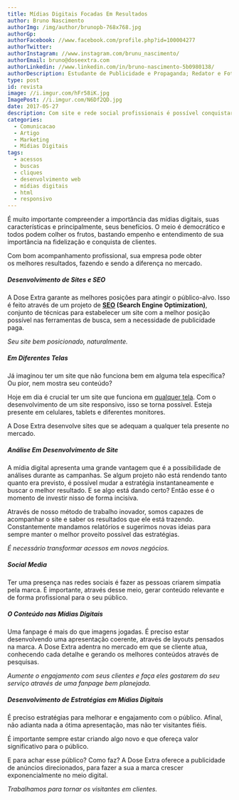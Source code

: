 ```yaml
---
title: Mídias Digitais Focadas Em Resultados
author: Bruno Nascimento
authorImg: /img/author/brunopb-768x768.jpg
authorGp:
authorFacebook: //www.facebook.com/profile.php?id=100004277
authorTwitter:
authorInstagram: //www.instagram.com/brunu_nascimento/
authorEmail: bruno@doseextra.com
authorLinkedin: //www.linkedin.com/in/bruno-nascimento-5b0980138/
authorDescription: Estudante de Publicidade e Propaganda; Redator e Fotógrafo em Dose Extra Multimídia; Escritor, Podcaster e Gladiador Dourado em Dose Extra Blog.
type: post
id: revista
image: //i.imgur.com/hFr58iK.jpg
ImagePost: //i.imgur.com/N6Df2QD.jpg
date: 2017-05-27
description: Com site e rede social profissionais é possível conquistar o mercado. A Dose Extra oferece o desenvolvimento de mídias digitais que traz resultado.
categories:
  - Comunicacao
  - Artigo
  - Marketing
  - Mídias Digitais
tags:
  - acessos
  - buscas
  - cliques
  - desenvolvimento web
  - mídias digitais
  - html
  - responsivo
---
```


<p>É muito importante compreender a importância das mídias digitais, suas características e principalmente, seus benefícios. O meio é democrático e todos podem colher os frutos, bastando empenho e entendimento de sua importância na fidelização e conquista de clientes.</p>

Com bom acompanhamento profissional, sua empresa pode obter os melhores resultados, fazendo e sendo a diferença no mercado.

<h5><strong><b>Desenvolvimento de Sites e SEO</b></strong></h5>
A Dose Extra garante as melhores posições para atingir o público-alvo. Isso é feito através de um projeto de <a href="//pt.wikipedia.org/wiki/Otimiza%C3%A7%C3%A3o_para_motores_de_busca"><strong><u><b>SEO</b></u></strong></a><strong><b> </b></strong><strong><b>(Search Engine Optimization)</b></strong>, conjunto de técnicas para estabelecer um site com a melhor posição possível nas ferramentas de busca, sem a necessidade de publicidade paga.
<p style="text-align: left;"><em>Seu site bem posicionado, naturalmente.</em></p>

<h5><strong><b>Em Diferentes Telas</b></strong></h5>
Já imaginou ter um site que não funciona bem em alguma tela específica? Ou pior, nem mostra seu conteúdo?

Hoje em dia é crucial ter um site que funciona em <a href="//blog.doseextra.com/o-que-e-site-responsivo/">qualquer tela</a>. Com o desenvolvimento de um site responsivo, isso se torna possível. Esteja presente em celulares, tablets e diferentes monitores.

A Dose Extra desenvolve sites que se adequam a qualquer tela presente no mercado.


<h5><strong><b>Análise Em Desenvolvimento de Site</b></strong></h5>
A mídia digital apresenta uma grande vantagem que é a possibilidade de análises durante as campanhas. Se algum projeto não está rendendo tanto quanto era previsto, é possível mudar a estratégia instantaneamente e buscar o melhor resultado. E se algo está dando certo? Então esse é o momento de investir nisso de forma incisiva.

Através de nosso método de trabalho inovador, somos capazes de acompanhar o site e saber os resultados que ele está trazendo. Constantemente mandamos relatórios e sugerimos novas ideias para sempre manter o melhor proveito possível das estratégias.

<em>É necessário transformar acessos em novos negócios.</em>

<h5><strong><b>Social Media</b></strong></h5>
Ter uma presença nas redes sociais é fazer as pessoas criarem simpatia pela marca. É importante, através desse meio, gerar conteúdo relevante e de forma profissional para o seu público.


<h5><strong><b>O Conteúdo nas Mídias Digitais</b></strong></h5>
Uma fanpage é mais do que imagens jogadas. É preciso estar desenvolvendo uma apresentação coerente, através de layouts pensados na marca. A Dose Extra adentra no mercado em que se cliente atua, conhecendo cada detalhe e gerando os melhores conteúdos através de pesquisas.

<em>Aumente o engajamento com seus clientes e faça eles gostarem do seu serviço através de uma fanpage bem planejada.</em>

<h5><strong><b>Desenvolvimento de Estratégias em Mídias Digitais</b></strong></h5>
É preciso estratégias para melhorar e engajamento com o público. Afinal, não adianta nada a ótima apresentação, mas não ter visitantes fiéis.

É importante sempre estar criando algo novo e que ofereça valor significativo para o público.

E para achar esse público? Como faz? A Dose Extra oferece a publicidade de anúncios direcionados, para fazer a sua a marca crescer exponencialmente no meio digital.

<em>Trabalhamos para tornar os visitantes em clientes.</em>
